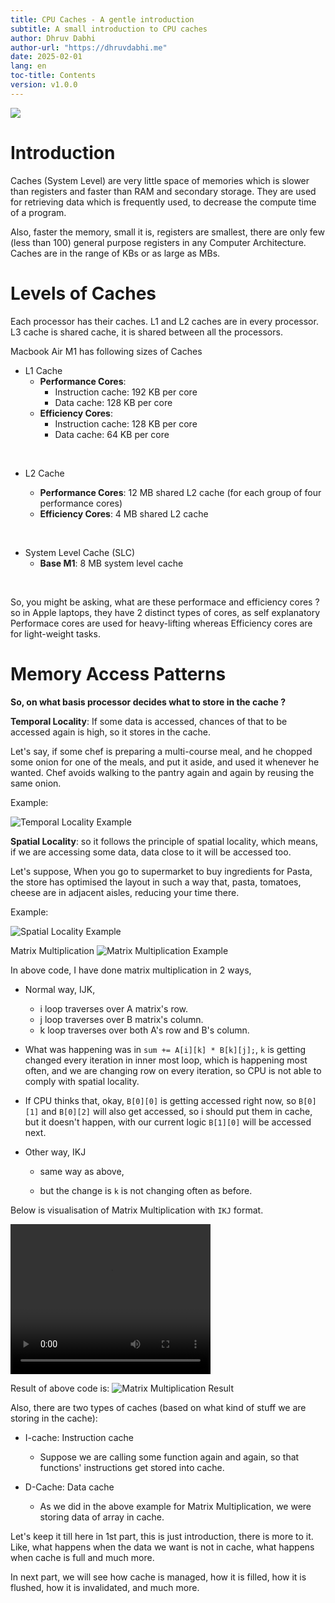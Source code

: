 ```yaml
---
title: CPU Caches - A gentle introduction
subtitle: A small introduction to CPU caches
author: Dhruv Dabhi
author-url: "https://dhruvdabhi.me"
date: 2025-02-01
lang: en
toc-title: Contents
version: v1.0.0
---
```


![](https://lh7-rt.googleusercontent.com/docsz/AD_4nXfzMun3WQ-vE5Tzoc0gNqhJ0MO_5ijxXdwcz8lUJ37DuafaTbmLxpXos7UNkSSVFYOWQz1l4N2ewCGCauZ5PVx6cQIh8JUzZV4KrMTM6q3cZOh8STZRZpFlajXbmb4xT8op-uw14Q?key=A07JHKfQOkjMm4Snq1Ddkc8G)

# Introduction

Caches (System Level) are very little space of memories which is slower than registers and faster than RAM and secondary storage.
They are used for retrieving data which is frequently used, to decrease the compute time of a program.

Also, faster the memory, small it is, registers are smallest, there are only few (less than 100) general purpose registers in any Computer Architecture. Caches are in the range of KBs or as large as MBs.

# Levels of Caches

Each processor has their caches. L1 and L2 caches are in every processor.
L3 cache is shared cache, it is shared between all the processors.


Macbook Air M1 has following sizes of Caches

* L1 Cache
    * **Performance Cores**:
        * Instruction cache: 192 KB per core
        * Data cache: 128 KB per core
    * **Efficiency Cores**:
        * Instruction cache: 128 KB per core
        * Data cache: 64 KB per core

<br/>

* L2 Cache

    * **Performance Cores**: 12 MB shared L2 cache (for each group of four performance cores)
    * **Efficiency Cores**: 4 MB shared L2 cache

<br/>

* System Level Cache (SLC)
    * **Base M1**: 8 MB system level cache
<br/>

So, you might be asking, what are these performace and efficiency cores ? so in Apple laptops, they have 2 distinct types of cores,
as self explanatory Performace cores are used for heavy-lifting whereas Efficiency cores are for light-weight tasks.

# Memory Access Patterns

**So, on what basis processor decides what to store in the cache ?**

**Temporal Locality**: If some data is accessed, chances of that to be accessed again is high, so it stores in the cache.

Let's say, if some chef is preparing a multi-course meal, and he chopped some onion for one of the meals, and put it aside, and used it whenever he wanted. Chef avoids walking to the pantry again and again by reusing the same onion.

Example: 

![Temporal Locality Example](../public/temporal.png)

**Spatial Locality**: so it follows the principle of spatial locality, which means, if we are accessing some data, data close to it will be accessed too.

Let's suppose, When you go to supermarket to buy ingredients for Pasta, the store has optimised the layout in such a way that, pasta, tomatoes, cheese are in adjacent aisles, reducing your time there.

Example:

![Spatial Locality Example](../public/spatial.png)


Matrix Multiplication
![Matrix Multiplication Example](../public/matmulimg.png)

In above code, I have done matrix multiplication in 2 ways,


* Normal way, IJK,

    * i loop traverses over A matrix's row.
	* j loop traverses over B matrix's column.
	* k loop traverses over both A's row and B's column.

* What was happening was in `sum += A[i][k] * B[k][j];`, `k` is getting changed every iteration in inner most loop, which is happening most often, and we are changing row on every iteration, so CPU is not able to comply with spatial locality.

* If CPU thinks that, okay, `B[0][0]` is getting accessed right now, so `B[0][1]` and `B[0][2]` will also get accessed, so i should put them in cache, but it doesn't happen, with our current logic `B[1][0]` will be accessed next.

* Other way, IKJ

	* same way as above,

	* but the change is `k` is not changing often as before.

Below is visualisation of Matrix Multiplication with `IKJ` format.


 <video width="320" height="240" controls>
  <source src="../public/mm.mp4" type="video/mp4">
  Your browser does not support the video tag.
</video>

Result of above code is:
![Matrix Multiplication Result](../public/matmulresult.png)


Also, there are two types of caches (based on what kind of stuff we are storing in the cache):

* I-cache: Instruction cache

	* Suppose we are calling some function again and again, so that functions' instructions get stored into cache.

* D-Cache: Data cache

	* As we did in the above example for Matrix Multiplication, we were storing data of array in cache.


Let's keep it till here in 1st part, this is just introduction, there is more to it. Like, what happens when the data we want is not in cache, what happens when cache is full and much more.

In next part, we will see how cache is managed, how it is filled, how it is flushed, how it is invalidated, and much more.
